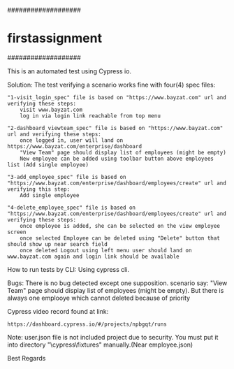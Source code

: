 ###################
# firstassignment #
###################

This is an automated test using Cypress io.

Solution:
	The test verifying a scenario works fine with four(4) spec files:

	"1-visit_login_spec" file is based on "https://www.bayzat.com" url and verifying these steps:
		visit www.bayzat.com
		log in via login link reachable from top menu

	"2-dashboard_viewteam_spec" file is based on "https://www.bayzat.com" url and verifying these steps:
		once logged in, user will land on https://www.bayzat.com/enterprise/dashboard
		"View Team" page should display list of employees (might be empty)
		New employee can be added using toolbar button above employees list (Add single employee)

	"3-add_employee_spec" file is based on "https://www.bayzat.com/enterprise/dashboard/employees/create" url and verifying this step:
		Add single employee

	"4-delete_employee_spec" file is based on "https://www.bayzat.com/enterprise/dashboard/employees/create" url and verifying these steps:
		once employee is added, she can be selected on the view employee screen
		once selected Employee can be deleted using "Delete" button that should show up near search field
		once deleted Logout using left menu user should land on www.bayzat.com again and login link should be available

How to run tests by CLI:
	Using cypress cli.


Bugs:
	There is no bug detected except one supposition. scenario say: "View Team" page should display list of employees (might be empty). 
	But there is always one emplooye which cannot deleted because of priority   

Cypress video record found at link:

	https://dashboard.cypress.io/#/projects/npbgqt/runs

Note: user.json file is not included project due to security. You must put it into directory "\cypress\fixtures" manually.(Near employee.json)

Best Regards